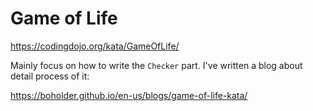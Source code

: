 # Game of Life

https://codingdojo.org/kata/GameOfLife/

Mainly focus on how to write the `Checker` part.
I've written a blog about detail process of it:

https://boholder.github.io/en-us/blogs/game-of-life-kata/